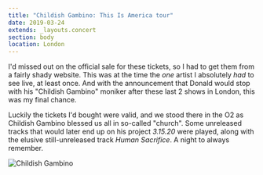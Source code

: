 ```yaml
---
title: "Childish Gambino: This Is America tour"
date: 2019-03-24
extends: _layouts.concert
section: body
location: London
---
```


I'd missed out on the official sale for these tickets, so I had to get them from a fairly shady website. This was at the
time the _one_ artist I absolutely _had_ to see live, at least once. And with the announcement that Donald would stop 
with his "Childish Gambino" moniker after these last 2 shows in London, this was my final chance. 

Luckily the tickets I'd bought were valid, and we stood there in the O2 as Childish Gambino blessed us all in so-called
"church". Some unreleased tracks that would later end up on his project _3.15.20_ were played, along with the elusive
still-unreleased track _Human Sacrifice_. A night to always remember.

![Childish Gambino](/assets/images/childish-gambino.jpg)
